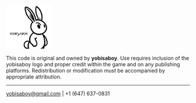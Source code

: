 <img src="https://github.com/yobisaboy/Resume/blob/main/yobisaboyLogo.png" alt="yobisaboy Logo" height="120" />

This code is original and owned by **yobisaboy**. Use requires inclusion of the yobisaboy logo and proper credit within the game and on any publishing platforms. Redistribution or modification must be accompanied by appropriate attribution.

---
[yobisaboy@gmail.com](mailto:yobisaboy@gmail.com) | +1 (647) 637-0831
